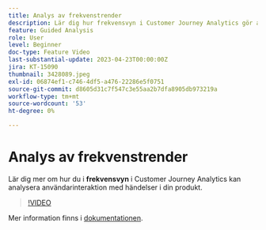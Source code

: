 ```yaml
---
title: Analys av frekvenstrender
description: Lär dig hur frekvensvyn i Customer Journey Analytics gör att du kan analysera användarinteraktionen med händelser i din produkt.
feature: Guided Analysis
role: User
level: Beginner
doc-type: Feature Video
last-substantial-update: 2023-04-23T00:00:00Z
jira: KT-15090
thumbnail: 3428089.jpeg
exl-id: 06874ef1-c746-4df5-a476-22286e5f0751
source-git-commit: d8605d31c7f547c3e55aa2b7dfa8905db973219a
workflow-type: tm+mt
source-wordcount: '53'
ht-degree: 0%

---
```


# Analys av frekvenstrender

Lär dig mer om hur du i **frekvensvyn** i Customer Journey Analytics kan analysera användarinteraktion med händelser i din produkt.

>[!VIDEO](https://video.tv.adobe.com/v/3428089/?learn=on)

Mer information finns i [dokumentationen](https://experienceleague.adobe.com/en/docs/analytics-platform/using/guided-analysis/trends/frequency).
